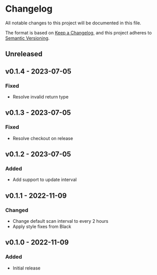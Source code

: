 # Changelog

All notable changes to this project will be documented in this file.

The format is based on [Keep a Changelog](https://keepachangelog.com), and this project adheres to [Semantic Versioning](https://semver.org).

## Unreleased

## v0.1.4 - 2023-07-05

### Fixed
- Resolve invalid return type

## v0.1.3 - 2023-07-05

### Fixed
- Resolve checkout on release

## v0.1.2 - 2023-07-05

### Added
- Add support to update interval

## v0.1.1 - 2022-11-09

### Changed
- Change default scan interval to every 2 hours
- Apply style fixes from Black

## v0.1.0 - 2022-11-09

### Added
- Initial release
